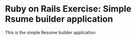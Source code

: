 # Ruby on Rails Exercise: Simple Rsume builder application

This is the simple Resume builder application 
